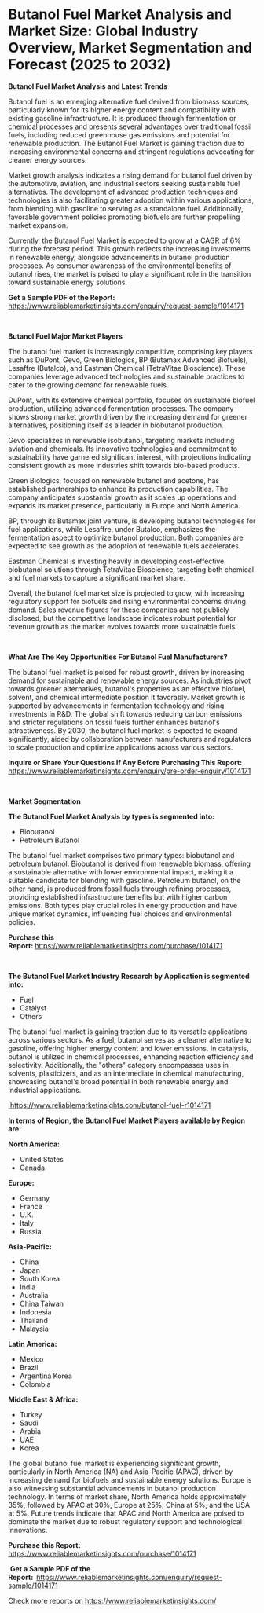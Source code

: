 <p><h1>Butanol Fuel Market Analysis and Market Size: Global Industry Overview, Market Segmentation and Forecast (2025 to 2032)</h1></p><p><strong>Butanol Fuel Market Analysis and Latest Trends</strong></p>
<p><p>Butanol fuel is an emerging alternative fuel derived from biomass sources, particularly known for its higher energy content and compatibility with existing gasoline infrastructure. It is produced through fermentation or chemical processes and presents several advantages over traditional fossil fuels, including reduced greenhouse gas emissions and potential for renewable production. The Butanol Fuel Market is gaining traction due to increasing environmental concerns and stringent regulations advocating for cleaner energy sources.</p><p>Market growth analysis indicates a rising demand for butanol fuel driven by the automotive, aviation, and industrial sectors seeking sustainable fuel alternatives. The development of advanced production techniques and technologies is also facilitating greater adoption within various applications, from blending with gasoline to serving as a standalone fuel. Additionally, favorable government policies promoting biofuels are further propelling market expansion.</p><p>Currently, the Butanol Fuel Market is expected to grow at a CAGR of 6% during the forecast period. This growth reflects the increasing investments in renewable energy, alongside advancements in butanol production processes. As consumer awareness of the environmental benefits of butanol rises, the market is poised to play a significant role in the transition toward sustainable energy solutions.</p></p>
<p><strong>Get a Sample PDF of the Report:&nbsp;</strong> <a href="https://www.reliablemarketinsights.com/enquiry/request-sample/1014171?utm_campaign=2197&utm_medium=2&utm_source=Github&utm_content=ia&utm_term=06032025&utm_id=butanol-fuel">https://www.reliablemarketinsights.com/enquiry/request-sample/1014171</a></p>
<p>&nbsp;</p>
<p><strong>Butanol Fuel Major Market Players</strong></p>
<p><p>The butanol fuel market is increasingly competitive, comprising key players such as DuPont, Gevo, Green Biologics, BP (Butamax Advanced Biofuels), Lesaffre (Butalco), and Eastman Chemical (TetraVitae Bioscience). These companies leverage advanced technologies and sustainable practices to cater to the growing demand for renewable fuels.</p><p>DuPont, with its extensive chemical portfolio, focuses on sustainable biofuel production, utilizing advanced fermentation processes. The company shows strong market growth driven by the increasing demand for greener alternatives, positioning itself as a leader in biobutanol production.</p><p>Gevo specializes in renewable isobutanol, targeting markets including aviation and chemicals. Its innovative technologies and commitment to sustainability have garnered significant interest, with projections indicating consistent growth as more industries shift towards bio-based products.</p><p>Green Biologics, focused on renewable butanol and acetone, has established partnerships to enhance its production capabilities. The company anticipates substantial growth as it scales up operations and expands its market presence, particularly in Europe and North America.</p><p>BP, through its Butamax joint venture, is developing butanol technologies for fuel applications, while Lesaffre, under Butalco, emphasizes the fermentation aspect to optimize butanol production. Both companies are expected to see growth as the adoption of renewable fuels accelerates.</p><p>Eastman Chemical is investing heavily in developing cost-effective biobutanol solutions through TetraVitae Bioscience, targeting both chemical and fuel markets to capture a significant market share.</p><p>Overall, the butanol fuel market size is projected to grow, with increasing regulatory support for biofuels and rising environmental concerns driving demand. Sales revenue figures for these companies are not publicly disclosed, but the competitive landscape indicates robust potential for revenue growth as the market evolves towards more sustainable fuels.</p></p>
<p>&nbsp;</p>
<p><strong>What Are The Key Opportunities For Butanol Fuel Manufacturers?</strong></p>
<p><p>The butanol fuel market is poised for robust growth, driven by increasing demand for sustainable and renewable energy sources. As industries pivot towards greener alternatives, butanol's properties as an effective biofuel, solvent, and chemical intermediate position it favorably. Market growth is supported by advancements in fermentation technology and rising investments in R&D. The global shift towards reducing carbon emissions and stricter regulations on fossil fuels further enhances butanol's attractiveness. By 2030, the butanol fuel market is expected to expand significantly, aided by collaboration between manufacturers and regulators to scale production and optimize applications across various sectors.</p></p>
<p><strong>Inquire or Share Your Questions If Any Before Purchasing This Report:</strong> <a href="https://www.reliablemarketinsights.com/enquiry/pre-order-enquiry/1014171?utm_campaign=2197&utm_medium=2&utm_source=Github&utm_content=ia&utm_term=06032025&utm_id=butanol-fuel">https://www.reliablemarketinsights.com/enquiry/pre-order-enquiry/1014171</a></p>
<p>&nbsp;</p>
<p><strong>Market Segmentation</strong></p>
<p><strong>The Butanol Fuel Market Analysis by types is segmented into:</strong></p>
<p><ul><li>Biobutanol</li><li>Petroleum Butanol</li></ul></p>
<p><p>The butanol fuel market comprises two primary types: biobutanol and petroleum butanol. Biobutanol is derived from renewable biomass, offering a sustainable alternative with lower environmental impact, making it a suitable candidate for blending with gasoline. Petroleum butanol, on the other hand, is produced from fossil fuels through refining processes, providing established infrastructure benefits but with higher carbon emissions. Both types play crucial roles in energy production and have unique market dynamics, influencing fuel choices and environmental policies.</p></p>
<p><strong>Purchase this Report:&nbsp;</strong><a href="https://www.reliablemarketinsights.com/purchase/1014171?utm_campaign=2197&utm_medium=2&utm_source=Github&utm_content=ia&utm_term=06032025&utm_id=butanol-fuel">https://www.reliablemarketinsights.com/purchase/1014171</a></p>
<p>&nbsp;</p>
<p><strong>The Butanol Fuel Market Industry Research by Application is segmented into:</strong></p>
<p><ul><li>Fuel</li><li>Catalyst</li><li>Others</li></ul></p>
<p><p>The butanol fuel market is gaining traction due to its versatile applications across various sectors. As a fuel, butanol serves as a cleaner alternative to gasoline, offering higher energy content and lower emissions. In catalysis, butanol is utilized in chemical processes, enhancing reaction efficiency and selectivity. Additionally, the "others" category encompasses uses in solvents, plasticizers, and as an intermediate in chemical manufacturing, showcasing butanol's broad potential in both renewable energy and industrial applications.</p></p>
<p><a href="https://www.reliablemarketinsights.com/butanol-fuel-r1014171?utm_campaign=2197&utm_medium=2&utm_source=Github&utm_content=ia&utm_term=06032025&utm_id=butanol-fuel">&nbsp;https://www.reliablemarketinsights.com/butanol-fuel-r1014171</a></p>
<p><strong>In terms of Region, the Butanol Fuel Market Players available by Region are:</strong></p>
<p>
    <p> <strong> North America: </strong>
        <ul>
            <li>United States</li>
            <li>Canada</li>
        </ul>
        </p> 
    <p> <strong> Europe: </strong>
        <ul>
            <li>Germany</li>
            <li>France</li>
            <li>U.K.</li>
            <li>Italy</li>
            <li>Russia</li>
        </ul>
        </p> 
    <p> <strong> Asia-Pacific: </strong>
        <ul>
            <li>China</li>
            <li>Japan</li>
            <li>South Korea</li>
            <li>India</li>
            <li>Australia</li>
            <li>China Taiwan</li>
            <li>Indonesia</li>
            <li>Thailand</li>
            <li>Malaysia</li>
        </ul>
        </p> 
    <p> <strong> Latin America: </strong>
        <ul>
            <li>Mexico</li>
            <li>Brazil</li>
            <li>Argentina Korea</li>
            <li>Colombia</li>
        </ul>
        </p> 
    <p> <strong> Middle East & Africa: </strong>
        <ul>
            <li>Turkey</li>
            <li>Saudi</li>
            <li>Arabia</li>
            <li>UAE</li>
            <li>Korea</li>
        </ul>
    </p>
    </p>
<p><p>The global butanol fuel market is experiencing significant growth, particularly in North America (NA) and Asia-Pacific (APAC), driven by increasing demand for biofuels and sustainable energy solutions. Europe is also witnessing substantial advancements in butanol production technology. In terms of market share, North America holds approximately 35%, followed by APAC at 30%, Europe at 25%, China at 5%, and the USA at 5%. Future trends indicate that APAC and North America are poised to dominate the market due to robust regulatory support and technological innovations.</p></p>
<p><strong>Purchase this Report: </strong><a href="https://www.reliablemarketinsights.com/purchase/1014171?utm_campaign=2197&utm_medium=2&utm_source=Github&utm_content=ia&utm_term=06032025&utm_id=butanol-fuel">https://www.reliablemarketinsights.com/purchase/1014171</a></p>
<p>&nbsp;<strong>Get a Sample PDF of the Report:&nbsp;&nbsp;</strong><a href="https://www.reliablemarketinsights.com/enquiry/request-sample/1014171?utm_campaign=2197&utm_medium=2&utm_source=Github&utm_content=ia&utm_term=06032025&utm_id=butanol-fuel">https://www.reliablemarketinsights.com/enquiry/request-sample/1014171</a></p>
<p><strong></strong></p>
<p>Check more reports on <a href="https://www.reliablemarketinsights.com/?utm_campaign=2197&utm_medium=2&utm_source=Github&utm_content=ia&utm_term=06032025&utm_id=butanol-fuel">https://www.reliablemarketinsights.com/</a></p>